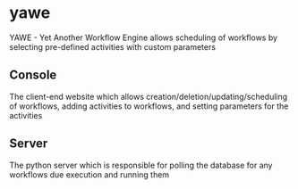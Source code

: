 # yawe
YAWE - Yet Another Workflow Engine allows scheduling of workflows by selecting pre-defined activities with custom parameters

## Console
The client-end website which allows creation/deletion/updating/scheduling of workflows, adding activities to workflows, and setting parameters for the activities

## Server
The python server which is responsible for polling the database for any workflows due execution and running them
